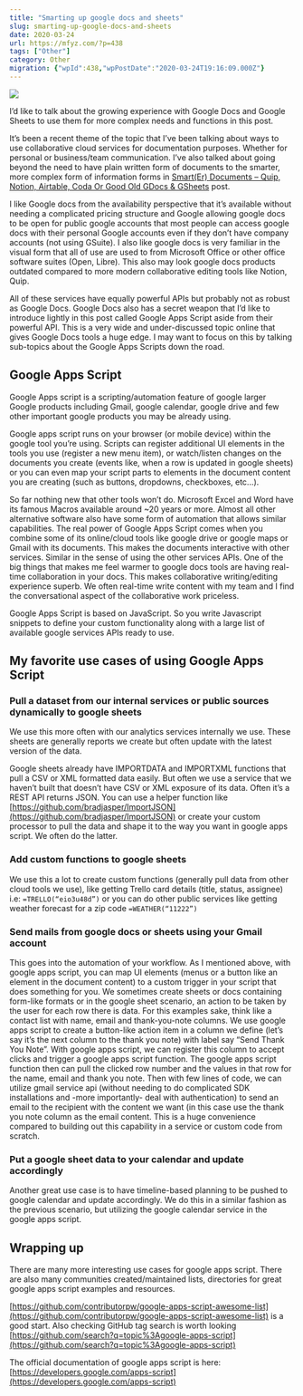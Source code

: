 ```yaml
---
title: "Smarting up google docs and sheets"
slug: smarting-up-google-docs-and-sheets
date: 2020-03-24
url: https://mfyz.com/?p=438
tags: ["Other"]
category: Other
migration: {"wpId":438,"wpPostDate":"2020-03-24T19:16:09.000Z"}
---
```


![](/images/archive/en/2020/03/5c42e1e5ff0f50a76d2bfb03_Google-Docs-Sheets-Slides_33e379a21b2cf992ea3c65149d682427.jpg)

I’d like to talk about the growing experience with Google Docs and Google Sheets to use them for more complex needs and functions in this post.  
  
It’s been a recent theme of the topic that I’ve been talking about ways to use collaborative cloud services for documentation purposes. Whether for personal or business/team communication. I’ve also talked about going beyond the need to have plain written form of documents to the smarter, more complex form of information forms in [Smart(Er) Documents – Quip, Notion, Airtable, Coda Or Good Old GDocs & GSheets](https://mfyz.com/smarter-documents-quip-notion-airtable-coda-or-good-old-gdocsgsheets/) post.  
  
I like Google docs from the availability perspective that it’s available without needing a complicated pricing structure and Google allowing google docs to be open for public google accounts that most people can access google docs with their personal Google accounts even if they don’t have company accounts (not using GSuite). I also like google docs is very familiar in the visual form that all of use are used to from Microsoft Office or other office software suites (Open, Libre). This also may look google docs products outdated compared to more modern collaborative editing tools like Notion, Quip.  
  
All of these services have equally powerful APIs but probably not as robust as Google Docs. Google Docs also has a secret weapon that I’d like to introduce lightly in this post called Google Apps Script aside from their powerful API. This is a very wide and under-discussed topic online that gives Google Docs tools a huge edge. I may want to focus on this by talking sub-topics about the Google Apps Scripts down the road.

## Google Apps Script

Google Apps script is a scripting/automation feature of google larger Google products including Gmail, google calendar, google drive and few other important google products you may be already using.  
  
Google apps script runs on your browser (or mobile device) within the google tool you’re using. Scripts can register additional UI elements in the tools you use (register a new menu item), or watch/listen changes on the documents you create (events like, when a row is updated in google sheets) or you can even map your script parts to elements in the document content you are creating (such as buttons, dropdowns, checkboxes, etc...).  
  
So far nothing new that other tools won’t do. Microsoft Excel and Word have its famous Macros available around ~20 years or more. Almost all other alternative software also have some form of automation that allows similar capabilities. The real power of Google Apps Script comes when you combine some of its online/cloud tools like google drive or google maps or Gmail with its documents. This makes the documents interactive with other services. Similar in the sense of using the other services APIs. One of the big things that makes me feel warmer to google docs tools are having real-time collaboration in your docs. This makes collaborative writing/editing experience superb. We often real-time write content with my team and I find the conversational aspect of the collaborative work priceless.  
  
Google Apps Script is based on JavaScript. So you write Javascript snippets to define your custom functionality along with a large list of available google services APIs ready to use.

## My favorite use cases of using Google Apps Script

### Pull a dataset from our internal services or public sources dynamically to google sheets

We use this more often with our analytics services internally we use. These sheets are generally reports we create but often update with the latest version of the data.  
  
Google sheets already have IMPORTDATA and IMPORTXML functions that pull a CSV or XML formatted data easily. But often we use a service that we haven’t built that doesn’t have CSV or XML exposure of its data. Often it’s a REST API returns JSON. You can use a helper function like [https://github.com/bradjasper/ImportJSON](https://github.com/bradjasper/ImportJSON) or create your custom processor to pull the data and shape it to the way you want in google apps script. We often do the latter.

### Add custom functions to google sheets

We use this a lot to create custom functions (generally pull data from other cloud tools we use), like getting Trello card details (title, status, assignee) i.e: `=TRELLO(“eio3u48d”)` or you can do other public services like getting weather forecast for a zip code `=WEATHER(“11222”)`

### Send mails from google docs or sheets using your Gmail account

This goes into the automation of your workflow. As I mentioned above, with google apps script, you can map UI elements (menus or a button like an element in the document content) to a custom trigger in your script that does something for you. We sometimes create sheets or docs containing form-like formats or in the google sheet scenario, an action to be taken by the user for each row there is data. For this examples sake, think like a contact list with name, email and thank-you-note columns. We use google apps script to create a button-like action item in a column we define (let’s say it’s the next column to the thank you note) with label say “Send Thank You Note”. With google apps script, we can register this column to accept clicks and trigger a google apps script function. The google apps script function then can pull the clicked row number and the values in that row for the name, email and thank you note. Then with few lines of code, we can utilize gmail service api (without needing to do complicated SDK installations and -more importantly- deal with authentication) to send an email to the recipient with the content we want (in this case use the thank you note column as the email content. This is a huge convenience compared to building out this capability in a service or custom code from scratch.

### Put a google sheet data to your calendar and update accordingly

Another great use case is to have timeline-based planning to be pushed to google calendar and update accordingly. We do this in a similar fashion as the previous scenario, but utilizing the google calendar service in the google apps script.

## Wrapping up

There are many more interesting use cases for google apps script. There are also many communities created/maintained lists, directories for great google apps script examples and resources.

[https://github.com/contributorpw/google-apps-script-awesome-list](https://github.com/contributorpw/google-apps-script-awesome-list) is a good start. Also checking GitHub tag search is worth looking [https://github.com/search?q=topic%3Agoogle-apps-script](https://github.com/search?q=topic%3Agoogle-apps-script)  
  
The official documentation of google apps script is here: [https://developers.google.com/apps-script](https://developers.google.com/apps-script)